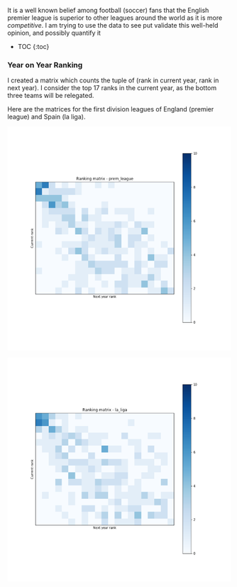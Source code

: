 It is a well known belief among football (soccer) fans that the English premier league is superior to other leagues around the world as it is more *competitive*. I am trying to use the data to see put validate this well-held opinion, and possibly quantify it

* TOC
{:toc}
### Year on Year Ranking

I created a matrix which counts the tuple of (rank in current year, rank in next year). I consider the top 17 ranks in the current year,  as the bottom three teams will be relegated. 

Here are the matrices for the first division leagues of England (premier league) and Spain (la liga).

![Ranking matrix for premier league](./ranking_mat/prem.png)

![Ranking matrix for premier league](./ranking_mat/laliga.png)